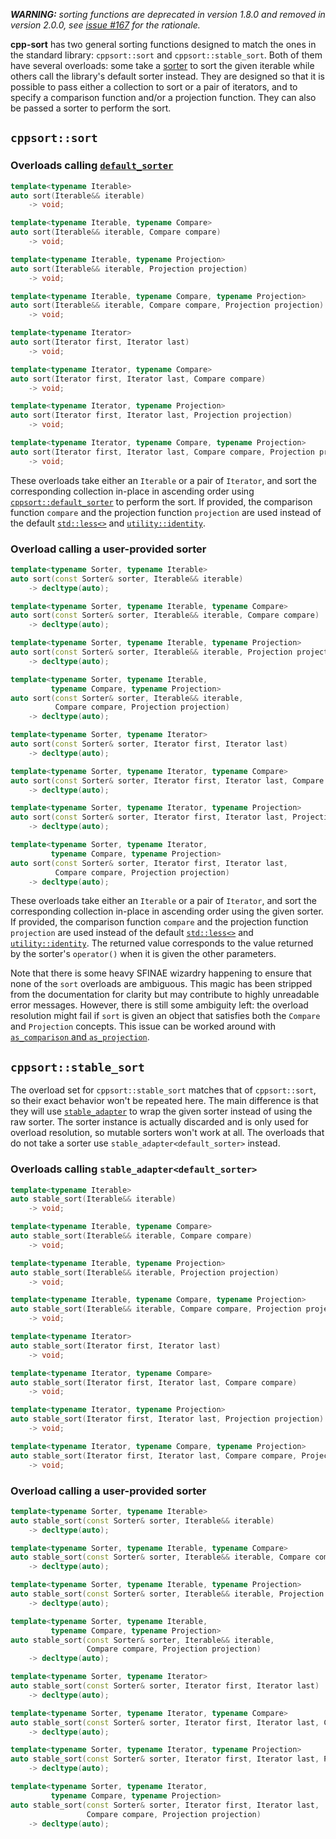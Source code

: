 ***WARNING:** sorting functions are deprecated in version 1.8.0 and removed in version 2.0.0, see [issue #167][issue-167] for the rationale.*

**cpp-sort** has two general sorting functions designed to match the ones in the standard library: `cppsort::sort` and `cppsort::stable_sort`. Both of them have several overloads: some take a [sorter][sorters] to sort the given iterable while others call the library's default sorter instead. They are designed so that it is possible to pass either a collection to sort or a pair of iterators, and to specify a comparison function and/or a projection function. They can also be passed a sorter to perform the sort.

## `cppsort::sort`

### Overloads calling [`default_sorter`][default-sorter]

```cpp
template<typename Iterable>
auto sort(Iterable&& iterable)
    -> void;

template<typename Iterable, typename Compare>
auto sort(Iterable&& iterable, Compare compare)
    -> void;

template<typename Iterable, typename Projection>
auto sort(Iterable&& iterable, Projection projection)
    -> void;

template<typename Iterable, typename Compare, typename Projection>
auto sort(Iterable&& iterable, Compare compare, Projection projection)
    -> void;

template<typename Iterator>
auto sort(Iterator first, Iterator last)
    -> void;

template<typename Iterator, typename Compare>
auto sort(Iterator first, Iterator last, Compare compare)
    -> void;

template<typename Iterator, typename Projection>
auto sort(Iterator first, Iterator last, Projection projection)
    -> void;

template<typename Iterator, typename Compare, typename Projection>
auto sort(Iterator first, Iterator last, Compare compare, Projection projection)
    -> void;
```

These overloads take either an `Iterable` or a pair of `Iterator`, and sort the corresponding collection in-place in ascending order using [`cppsort::default_sorter`][default-sorter] to perform the sort. If provided, the comparison function `compare` and the projection function `projection` are used instead of the default [`std::less<>`][std-less-void] and [`utility::identity`][utility-identity].

### Overload calling a user-provided sorter

```cpp 
template<typename Sorter, typename Iterable>
auto sort(const Sorter& sorter, Iterable&& iterable)
    -> decltype(auto);

template<typename Sorter, typename Iterable, typename Compare>
auto sort(const Sorter& sorter, Iterable&& iterable, Compare compare)
    -> decltype(auto);

template<typename Sorter, typename Iterable, typename Projection>
auto sort(const Sorter& sorter, Iterable&& iterable, Projection projection)
    -> decltype(auto);

template<typename Sorter, typename Iterable,
         typename Compare, typename Projection>
auto sort(const Sorter& sorter, Iterable&& iterable,
          Compare compare, Projection projection)
    -> decltype(auto);

template<typename Sorter, typename Iterator>
auto sort(const Sorter& sorter, Iterator first, Iterator last)
    -> decltype(auto);

template<typename Sorter, typename Iterator, typename Compare>
auto sort(const Sorter& sorter, Iterator first, Iterator last, Compare compare)
    -> decltype(auto);

template<typename Sorter, typename Iterator, typename Projection>
auto sort(const Sorter& sorter, Iterator first, Iterator last, Projection projection)
    -> decltype(auto);

template<typename Sorter, typename Iterator,
         typename Compare, typename Projection>
auto sort(const Sorter& sorter, Iterator first, Iterator last,
          Compare compare, Projection projection)
    -> decltype(auto);
```

These overloads take either an `Iterable` or a pair of `Iterator`, and sort the corresponding collection in-place in ascending order using the given sorter. If provided, the comparison function `compare` and the projection function `projection` are used instead of the default [`std::less<>`][std-less-void] and [`utility::identity`][utility-identity]. The returned value corresponds to the value returned by the sorter's `operator()` when it is given the other parameters.

Note that there is some heavy SFINAE wizardry happening to ensure that none of the `sort` overloads are ambiguous. This magic has been stripped from the documentation for clarity but may contribute to highly unreadable error messages. However, there is still some ambiguity left: the overload resolution might fail if `sort` is given an object that satisfies both the `Compare` and `Projection` concepts. This issue can be worked around with [`as_comparison` and `as_projection`][as-comparison].

## `cppsort::stable_sort`

The overload set for `cppsort::stable_sort` matches that of `cppsort::sort`, so their exact behavior won't be repeated here. The main difference is that they will use [`stable_adapter`][stable-adapter] to wrap the given sorter instead of using the raw sorter. The sorter instance is actually discarded and is only used for overload resolution, so mutable sorters won't work at all. The overloads that do not take a sorter use `stable_adapter<default_sorter>` instead.

### Overloads calling `stable_adapter<default_sorter>`

```cpp
template<typename Iterable>
auto stable_sort(Iterable&& iterable)
    -> void;

template<typename Iterable, typename Compare>
auto stable_sort(Iterable&& iterable, Compare compare)
    -> void;

template<typename Iterable, typename Projection>
auto stable_sort(Iterable&& iterable, Projection projection)
    -> void;

template<typename Iterable, typename Compare, typename Projection>
auto stable_sort(Iterable&& iterable, Compare compare, Projection projection)
    -> void;

template<typename Iterator>
auto stable_sort(Iterator first, Iterator last)
    -> void;

template<typename Iterator, typename Compare>
auto stable_sort(Iterator first, Iterator last, Compare compare)
    -> void;

template<typename Iterator, typename Projection>
auto stable_sort(Iterator first, Iterator last, Projection projection)
    -> void;

template<typename Iterator, typename Compare, typename Projection>
auto stable_sort(Iterator first, Iterator last, Compare compare, Projection projection)
    -> void;
```

### Overload calling a user-provided sorter

```cpp 
template<typename Sorter, typename Iterable>
auto stable_sort(const Sorter& sorter, Iterable&& iterable)
    -> decltype(auto);

template<typename Sorter, typename Iterable, typename Compare>
auto stable_sort(const Sorter& sorter, Iterable&& iterable, Compare compare)
    -> decltype(auto);

template<typename Sorter, typename Iterable, typename Projection>
auto stable_sort(const Sorter& sorter, Iterable&& iterable, Projection projection)
    -> decltype(auto);

template<typename Sorter, typename Iterable,
         typename Compare, typename Projection>
auto stable_sort(const Sorter& sorter, Iterable&& iterable,
                 Compare compare, Projection projection)
    -> decltype(auto);

template<typename Sorter, typename Iterator>
auto stable_sort(const Sorter& sorter, Iterator first, Iterator last)
    -> decltype(auto);

template<typename Sorter, typename Iterator, typename Compare>
auto stable_sort(const Sorter& sorter, Iterator first, Iterator last, Compare compare)
    -> decltype(auto);

template<typename Sorter, typename Iterator, typename Projection>
auto stable_sort(const Sorter& sorter, Iterator first, Iterator last, Projection projection)
    -> decltype(auto);

template<typename Sorter, typename Iterator,
         typename Compare, typename Projection>
auto stable_sort(const Sorter& sorter, Iterator first, Iterator last,
                 Compare compare, Projection projection)
    -> decltype(auto);
```


  [as-comparison]: Miscellaneous-utilities.md#as_comparison-and-as_projection
  [default-sorter]: Sorters.md#default_sorter
  [issue-167]: https://github.com/Morwenn/cpp-sort/issues/167
  [sorters]: Sorters.md
  [std-less-void]: https://en.cppreference.com/w/cpp/utility/functional/less_void
  [stable-adapter]: Sorter-adapters.md#stable_adapter-make_stable-and-stable_t
  [utility-identity]: Miscellaneous-utilities.md#Miscellaneous-function-objects

